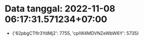 # Data tanggal: 2022-11-08 06:17:31.571234+07:00

* {'62pbgCTflr3YdMj2': 7755, 'cpIW4MDVNZeWbW6Y': 5735}
